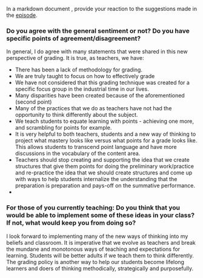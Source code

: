 In a markdown document , provide your reaction to the suggestions made in the [episode](https://sites.duke.edu/csedpodcast/2021/02/15/season-2-episode-4-grading-for-equity/). 


### Do you agree with the general sentiment or not? Do you have specific points of agreement/disagreement? 

In general, I do agree with many statements that were shared in this new perspective of grading. It is true, as teachers, we have:
- There has been a lack of methodology for grading. 
- We are truly taught to focus on how to effectively grade
- We have not considered that this grading technique was created for a specific focus group in the industrial time in our lives.
- Many disparities have been created because of the aforementioned (second point)
- Many of the practices that we do as teachers have not had the opportunity to think differently about the subject. 
- We teach students to equate learning with points - achieving one more, and scrambling for points for example. 
- It is very helpful to both teachers, students and a new way of thinking to project what mastery looks like versus what points for a grade looks like. This allows students to transcend point language and have more discussions in the vocabulary of the content area. 
- Teachers should stop creating and supporting the idea that we create structures that give them points for doing the preliminary work/practice and re-practice the idea that we should create structures and come up with ways to help students internalize the understanding that the preparation is preparation and pays-off on the summative performance. 
- 
### For those of you currently teaching: Do you think that you would be able to implement some of these ideas in your class? If not, what would keep you from doing so? 

I look forward to implementing many of the new ways of thinking into my beliefs and classroom. It is imperative that we evolve as teachers and break the mundane and monotonous ways of teaching and expectations for learning. Students will be better adults if we teach them to think differently. The grading policy is another way to help our students become lifelong learners and doers of thinking methodically, strategically and purposefully. 
